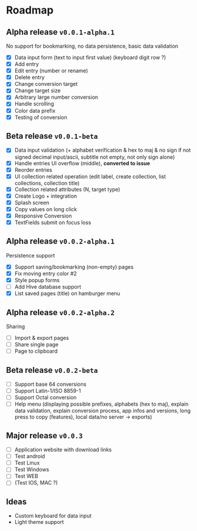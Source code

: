 # Roadmap

## Alpha release `v0.0.1-alpha.1`

No support for bookmarking, no data persistence, basic data validation

- [X] Data input form (text to input first value) (keyboard digit row ?)
- [X] Add entry
- [X] Edit entry (number or rename)
- [X] Delete entry
- [X] Change conversion target
- [X] Change target size
- [X] Arbitrary large number conversion
- [X] Handle scrolling
- [X] Color data prefix
- [X] Testing of conversion

## Beta release `v0.0.1-beta`

- [X] Data input validation (+ alphabet verification & hex to maj & no sign if not signed decimal input/ascii, subtitle not empty, not only sign alone)
- [X] Handle entries UI overflow (middle), **converted to issue**
- [X] Reorder entries
- [X] UI collection related operation (edit label, create collection, list collections, collection title)
- [X] Collection related attributes (N, target type)
- [X] Create Logo + integration
- [X] Splash screen
- [X] Copy values on long click
- [X] Responsive Conversion
- [X] TextFields submit on focus loss

## Alpha release `v0.0.2-alpha.1`

Persistence support

- [X] Support saving/bookmarking (non-empty) pages
- [X] Fix moving entry color #2
- [X] Style popup forms
- [ ] Add Hive database support
- [X] List saved pages (title) on hamburger menu

## Alpha release `v0.0.2-alpha.2`

Sharing

- [ ] Import & export pages
- [ ] Share single page
- [ ] Page to clipboard

## Beta release `v0.0.2-beta`

- [ ] Support base 64 conversions
- [ ] Support Latin-1/ISO 8859-1
- [ ] Support Octal conversion
- [ ] Help menu (displaying possible prefixes, alphabets (hex to maj), explain data validation, explain conversion process, app infos and versions, long press to copy (features), local data/no server -> exports)

## Major release `v0.0.3`

- [ ] Application website with download links
- [ ] Test android
- [ ] Test Linux
- [ ] Test Windows
- [ ] Test WEB
- [ ] (Test IOS, MAC ?)

## Ideas

- Custom keyboard for data input
- Light theme support

